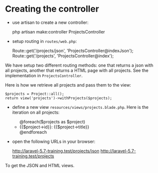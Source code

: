 # Creating the controller

- use artisan to create a new controller:


    php artisan make:controller ProjectsController
    
- setup routing in `routes/web.php`:


    Route::get('/projects/json', 'ProjectsController@indexJson');
    Route::get('/projects', 'ProjectsController@index');

We have setup two different routing methods: one that returns a json with all projects, another
that returns a HTML page with all projects. See the implementation in `ProjectsController`.

Here is how we retrieve all projects and pass them to the view:

    $projects = Project::all();
    return view('projects')->withProjects($projects);

- define a new view `resources/views/projects.blade.php`. Here is the iteration on all projects:


    <ul>
        @foreach($projects as $project)
            <li>{{$project->id}}: {{$project->title}}</li>
        @endforeach
    </ul>
    
- open the following URLs in your browser:


    http://laravel-5.7-training.test/projects/json
    http://laravel-5.7-training.test/projects
    
To get the JSON and HTML views.

